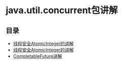 # java.util.concurrent包讲解

## 目录

* [线程安全AtomicInteger的讲解](xian-cheng-an-quan-atomicinteger-de-jiang-jie.md) 
* [线程安全AtomicInteger的讲解](xian-cheng-an-quan-atomicinteger-de-jiang-jie.md) 
* [CompletableFuture讲解](java8xin-te-xing-zhi-completablefuture/)

